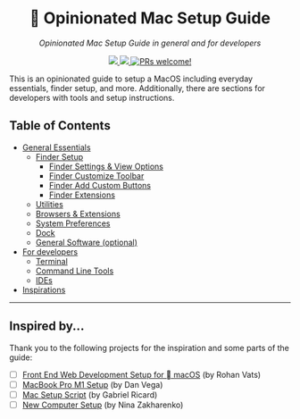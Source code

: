 <div align="center">
  <h1> Opinionated Mac Setup Guide</h1>
  <p>
    <em>Opinionated Mac Setup Guide in general and for developers</em>
  </p>
  <p>
    <a href="https://github.com/niklas1simakov/mac-setup-guide">
      <img src="https://img.shields.io/badge/macOS-15.3-blue.svg" />
    </a>
    <a href="https://github.com/niklas1simakov/mac-setup-guide">
      <img src="https://img.shields.io/github/last-commit/niklas1simakov/mac-setup-guide.svg" />
    </a>
    <a href="https://github.com/niklas1simakov/mac-setup-guide/blob/main/CONTRIBUTING.md">
      <img src="https://img.shields.io/badge/PRs-welcome-brightgreen.svg" alt="PRs welcome!" />
    </a>
  </p>
</div>

This is an opinionated guide to setup a MacOS including everyday essentials, finder setup, and more. Additionally, there are sections for developers with tools and setup instructions.

## Table of Contents

- [General Essentials](sections/general/general_overview.md)
  - [Finder Setup](sections/general/finder_setup.md)
    - [Finder Settings & View Options](sections/general/finder_setup.md#finder-settings)
    - [Finder Customize Toolbar](sections/general/finder_setup.md#customize-toolbar)
    - [Finder Add Custom Buttons](sections/general/finder_add_custom_buttons.md)
    - [Finder Extensions](sections/general/finder_setup.md#finder-extensions)
  - [Utilities](sections/general/utilities.md)
  - [Browsers & Extensions](sections/general/browsers_and_extensions.md)
  - [System Preferences](sections/general/system_preferences.md)
  - [Dock](sections/general/dock.md)
  - [General Software (optional)](sections/general/general_software.md)
- [For developers](sections/developers/developer_overview.md)
  - [Terminal](sections/developers/developer_overview.md#terminal)
  - [Command Line Tools](sections/developers/developer_overview.md#command-line-tools)
  - [IDEs](sections/developers/developer_overview.md#ides)
- [Inspirations](#inspired-by)

---

## Inspired by...

Thank you to the following projects for the inspiration and some parts of the guide:

- [ ] [Front End Web Development Setup for  macOS](https://github.com/rohankvats/mac-setup?tab=readme-ov-file) (by Rohan Vats)
- [ ] [MacBook Pro M1 Setup](https://github.com/danvega/new-macbook-setup/blob/master/2021/README.md) (by Dan Vega)
- [ ] [Mac Setup Script](https://github.com/gricard/new-mac/blob/master/setup.sh) (by Gabriel Ricard)
- [ ] [New Computer Setup](https://github.com/nnja/new-computer) (by Nina Zakharenko)
